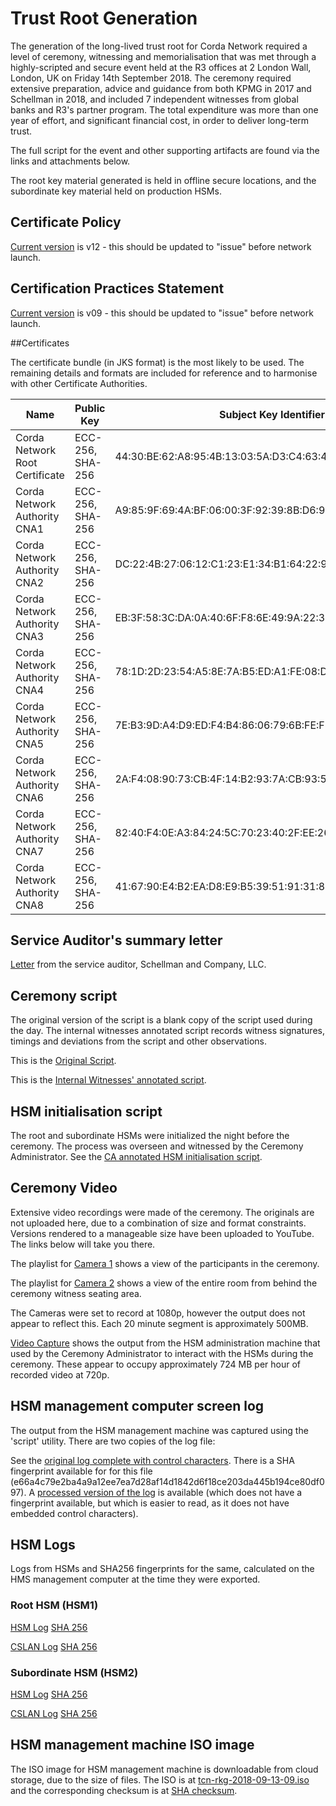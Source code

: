 # Trust Root Generation

The generation of the long-lived trust root for Corda Network required a level of ceremony, witnessing and
memorialisation that was met through a highly-scripted and secure event held at the R3 offices at 2 London Wall,
London, UK on Friday 14th September 2018. The ceremony required extensive preparation, advice and guidance from both
KPMG in 2017 and Schellman in 2018, and included 7 independent witnesses from global banks and R3's partner program. The
total expenditure was more than one year of effort, and significant financial cost, in order to deliver long-term
trust.

The full script for the event and other supporting artifacts are found via the links and attachments below.

The root key material generated is held in offline secure locations, and the subordinate key material held on production
HSMs.

## Certificate Policy

[Current version](/trust-root/certificate-policy) is v12 - this should be updated to "issue" before network launch.

## Certification Practices Statement

[Current version](/trust-root/certificate-practices) is v09 - this should be updated to "issue" before network launch.

##Certificates

The certificate bundle (in JKS format) is the most likely to be used. The remaining details and formats are included
for reference and to harmonise with other Certificate Authorities.


| Name                           | Public Key       | Subject Key Identifier                                      | Fingerprint (SHA-1)                                         | Valid Until  | Links                                                                                                                                                      |
|--------------------------------|------------------|-------------------------------------------------------------|-------------------------------------------------------------|--------------|------------------------------------------------------------------------------------------------------------------------------------------------------------|
| Corda Network Root Certificate | ECC-256, SHA-256 | 44:30:BE:62:A8:95:4B:13:03:5A:D3:C4:63:45:6E:9C:F1:1C:E4:65 | 23:01:21:0E:B9:99:37:D4:A4:AA:3A:15:9C:57:D7:8B:68:6A:07:5B | Jan 18, 2038 | ([der](/trust-root/certificates/corda_network_root.crt), [pem](/trust-root/certificates/corda_network_root.pem), [crl](/trust-root/certificates/cnrc.crl)) |
| Corda Network Authority CNA1   | ECC-256, SHA-256 | A9:85:9F:69:4A:BF:06:00:3F:92:39:8B:D6:91:E4:AA:D0:02:ED:F5 | 76:6E:BD:9B:55:CD:DB:FA:4A:9F:9F:EE:5F:0F:52:63:D7:C9:1B:C2 | Jan 18, 2038 | ([der](/trust-root/certificates/CNA1.crt), [pem](/trust-root/certificates/CNA1.pem))                                                                       |
| Corda Network Authority CNA2   | ECC-256, SHA-256 | DC:22:4B:27:06:12:C1:23:E1:34:B1:64:22:95:17:09:22:E4:B9:A4 | E9:84:7D:C9:F0:C4:71:47:DB:9B:C7:63:74:A9:EB:C8:7F:01:E4:3D | Jan 18, 2038 | ([der](/trust-root/certificates/CNA2.crt), [pem](/trust-root/certificates/CNA2.pem))                                                                       |
| Corda Network Authority CNA3   | ECC-256, SHA-256 | EB:3F:58:3C:DA:0A:40:6F:F8:6E:49:9A:22:3F:8C:19:D5:8F:A0:88 | 27:5E:93:CA:81:B4:EB:14:75:61:06:AB:90:00:79:92:50:89:6D:D2 | Jan 18, 2038 | ([der](/trust-root/certificates/CNA3.crt), [pem](/trust-root/certificates/CNA3.pem))                                                                       |
| Corda Network Authority CNA4   | ECC-256, SHA-256 | 78:1D:2D:23:54:A5:8E:7A:B5:ED:A1:FE:08:D0:8B:4E:F0:D6:8B:CE | 9B:5B:FA:D0:D1:9C:B1:25:76:D3:C9:A5:0D:29:73:1A:7E:E4:E3:0C | Jan 18, 2038 | ([der](/trust-root/certificates/CNA4.crt), [pem](/trust-root/certificates/CNA4.pem))                                                                       |
| Corda Network Authority CNA5   | ECC-256, SHA-256 | 7E:B3:9D:A4:D9:ED:F4:B4:86:06:79:6B:FE:F8:2A:7B:9C:C9:0E:97 | 45:25:AE:77:48:F0:62:AE:6D:B3:2D:86:BD:37:A8:4A:16:40:AF:79 | Jan 18, 2038 | ([der](/trust-root/certificates/CNA5.crt), [pem](/trust-root/certificates/CNA5.pem))                                                                       |
| Corda Network Authority CNA6   | ECC-256, SHA-256 | 2A:F4:08:90:73:CB:4F:14:B2:93:7A:CB:93:5A:6F:91:45:45:27:EB | 82:7D:9D:FA:D0:D4:E3:F3:38:4F:F1:F7:40:DD:57:8B:C6:B8:86:6C | Jan 18, 2038 | ([der](/trust-root/certificates/CNA6.crt), [pem](/trust-root/certificates/CNA6.pem))                                                                       |
| Corda Network Authority CNA7   | ECC-256, SHA-256 | 82:40:F4:0E:A3:84:24:5C:70:23:40:2F:EE:26:32:6D:AA:0E:C4:BE | FE:ED:02:45:9E:7D:D5:D6:D0:E7:C0:F5:12:3E:0A:A5:16:97:4D:D7 | Jan 18, 2038 | ([der](/trust-root/certificates/CNA7.crt), [pem](/trust-root/certificates/CNA7.pem))                                                                       |
| Corda Network Authority CNA8   | ECC-256, SHA-256 | 41:67:90:E4:B2:EA:D8:E9:B5:39:51:91:31:8C:D5:3C:C9:67:A0:3B | 3A:C3:20:7A:75:C0:77:6F:68:F1:0C:5D:89:32:09:FF:00:7F:DD:FC | Jan 18, 2038 | ([der](/trust-root/certificates/CNA8.crt), [pem](/trust-root/certificates/CNA8.pem))                                                                       |


## Service Auditor's summary letter

[Letter](https://github.com/corda-network/corda-network.github.io/blob/master/trust-root/root-key-ceremony-witness-summary-letter.pdf) from the service auditor, Schellman and Company, LLC.

## Ceremony script

The original version of the script is a blank copy of the script used during the day. The internal witnesses annotated
script records witness signatures, timings and deviations from the script and other observations.

This is the [Original Script](https://github.com/corda-network/corda-network.github.io/blob/master/trust-root/original-script-v10.pdf).

This is the [Internal Witnesses' annotated script](https://github.com/corda-network/corda-network.github.io/blob/master/trust-root/witness-annotated-script.pdf).

## HSM initialisation script

The root and subordinate HSMs were initialized the night before the ceremony. The process was overseen and witnessed by
the Ceremony Administrator. See the [CA annotated HSM initialisation script](https://github.com/corda-network/corda-network.github.io/blob/master/trust-root/ca-annotated-hsm-initialisation-script.pdf).

## Ceremony Video

Extensive video recordings were made of the ceremony. The originals are not uploaded here, due to a combination of size
and format constraints. Versions rendered to a manageable size have been uploaded to YouTube. The links below will take you
there.

The playlist for [Camera 1](https://www.youtube.com/playlist?list=PLi1PppB3-YrW7i3-nOBAE8Maf-EW_kPqx) shows a view of
the participants in the ceremony.

The playlist for [Camera 2](https://www.youtube.com/playlist?list=PLi1PppB3-YrWGObJ6BIaSU7PnQ_7jlC5t) shows a view of
the entire room from behind the ceremony witness seating area.

The Cameras were set to record at 1080p, however the output does not
appear to reflect this. Each 20 minute segment is approximately 500MB.

[Video Capture](https://www.youtube.com/playlist?list=PLi1PppB3-YrWvg2IQTZnscqbL50a9E783) shows the output from the
HSM administration machine that used by the Ceremony Administrator to interact with the HSMs during the ceremony. These
appear to occupy approximately 724 MB per hour of recorded video at 720p.

## HSM management computer screen log

The output from the HSM management machine was captured using the 'script' utility. There are two copies of the log file:

See the [original log complete with control characters](https://github.com/corda-network/corda-network.github.io/blob/master/trust-root/original-script-with-control-characters.log). There is a
SHA fingerprint available for for this file (e66a4c79e2ba4a9a12ee7ea7d28af14d1842d6f18ce203da445b194ce80df097). A
[processed version of the log](https://github.com/corda-network/corda-network.github.io/blob/master/trust-root/original-script-processed.log) is available (which does not have a fingerprint available,
but which is easier to read, as it does not have embedded control characters).

## HSM Logs

Logs from HSMs and SHA256 fingerprints for the same, calculated on the HMS management computer at the time they were
exported.

### Root HSM (HSM1)

[HSM Log](https://github.com/corda-network/corda-network.github.io/blob/master/trust-root/hsm01_audit.log) [SHA 256](https://github.com/corda-network/corda-network.github.io/blob/master/trust-root/hsm01_audit.log.sha256.txt)

[CSLAN Log](https://github.com/corda-network/corda-network.github.io/blob/master/trust-root/hsm01_cslan.log) [SHA 256](https://github.com/corda-network/corda-network.github.io/blob/master/trust-root/hsm01_cslan.log.sha256.txt)

### Subordinate HSM (HSM2)

[HSM Log](https://github.com/corda-network/corda-network.github.io/blob/master/trust-root/hsm02_audit.log) [SHA 256](https://github.com/corda-network/corda-network.github.io/blob/master/trust-root/hsm02_audit.log)

[CSLAN Log](https://github.com/corda-network/corda-network.github.io/blob/master/trust-root/hsm02_cslan.log) [SHA 256](https://github.com/corda-network/corda-network.github.io/blob/master/trust-root/hsm02_cslan.log.sha256.txt)

## HSM management machine ISO image

The ISO image for HSM management machine is downloadable from cloud storage, due to the size of files. The ISO is at
[tcn-rkg-2018-09-13-09.iso](https://r3share.mohso.com/dl/x5ZRISCR0P/tcn-rkg-2018-09-13-09.iso_) and the corresponding
checksum is at [SHA checksum](https://r3share.mohso.com/dl/9YB0MlWQvk/SHASUM_).
